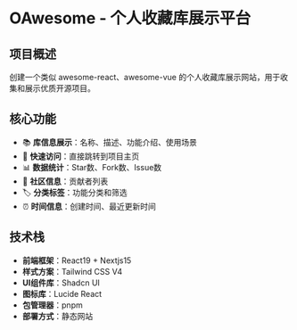 # OAwesome - 个人收藏库展示平台

## 项目概述
创建一个类似 awesome-react、awesome-vue 的个人收藏库展示网站，用于收集和展示优质开源项目。

## 核心功能
- 📚 **库信息展示**：名称、描述、功能介绍、使用场景
- 🔗 **快速访问**：直接跳转到项目主页
- 📊 **数据统计**：Star数、Fork数、Issue数
- 👥 **社区信息**：贡献者列表
- 🏷️ **分类标签**：功能分类和筛选
- ⏰ **时间信息**：创建时间、最近更新时间

## 技术栈
- **前端框架**：React19 + Nextjs15
- **样式方案**：Tailwind CSS V4
- **UI组件库**：Shadcn UI
- **图标库**：Lucide React
- **包管理器**：pnpm
- **部署方式**：静态网站
